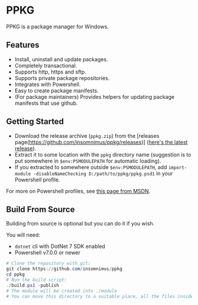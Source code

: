 # PPKG
PPKG is a package manager for Windows.

## Features
- Install, uninstall and update packages.
- Completely transactional.
- Supports http, https and sftp.
- Supports private package repositories.
- Integrates with Powershell.
- Easy to create package manifests.
- (For package maintainers) Provides helpers for updating package manifests that use github.

## Getting Started
- Download the release archive (`ppkg.zip`) from the [releases page(https://github.com/insomnimus/ppkg/releases)] ([here's the latest release](https://github.com/insomnimus/ppkg/releases/latest)).
- Extract it to some location with the `ppkg` directory name (suggestion is to put somewhere in `$env:PSMODULEPATH` for automatic loading).
- If you extracted to somewhere outside `$env:PSMODULEPATH`, add `import-module -disableNameChecking D:/path/to/ppkg/ppkg.psd1` in your Powershell profile.

For more on Powershell profiles, see [this page from MSDN](https://learn.microsoft.com/en-us/powershell/module/microsoft.powershell.core/about/about_profiles?view=powershell-7.3).

## Build From Source
Building from source is optional but you can do it if you wish.

You will need:
- `dotnet` cli with DotNet 7 SDK enabled
- Powershell v7.0.0 or newer

```powershell
# Clone the repository with git:
git clone https://github.com/insomnimus/ppkg
cd ppkg
# Run the build script:
./build.ps1 -publish
# The module will be created into ./module
# You can move this directory to a suitable place, all the files inside it are required
```
